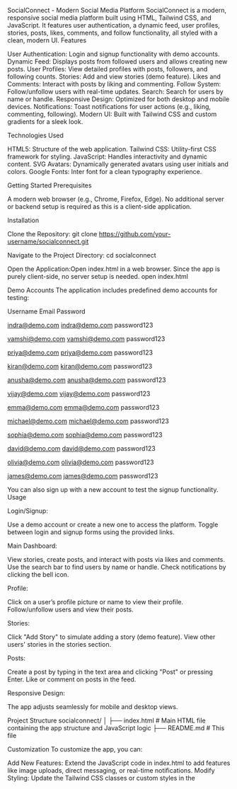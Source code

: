 SocialConnect - Modern Social Media Platform
SocialConnect is a modern, responsive social media platform built using HTML, Tailwind CSS, and JavaScript. It features user authentication, a dynamic feed, user profiles, stories, posts, likes, comments, and follow functionality, all styled with a clean, modern UI.
Features

User Authentication: Login and signup functionality with demo accounts.
Dynamic Feed: Displays posts from followed users and allows creating new posts.
User Profiles: View detailed profiles with posts, followers, and following counts.
Stories: Add and view stories (demo feature).
Likes and Comments: Interact with posts by liking and commenting.
Follow System: Follow/unfollow users with real-time updates.
Search: Search for users by name or handle.
Responsive Design: Optimized for both desktop and mobile devices.
Notifications: Toast notifications for user actions (e.g., liking, commenting, following).
Modern UI: Built with Tailwind CSS and custom gradients for a sleek look.

Technologies Used

HTML5: Structure of the web application.
Tailwind CSS: Utility-first CSS framework for styling.
JavaScript: Handles interactivity and dynamic content.
SVG Avatars: Dynamically generated avatars using user initials and colors.
Google Fonts: Inter font for a clean typography experience.

Getting Started
Prerequisites

A modern web browser (e.g., Chrome, Firefox, Edge).
No additional server or backend setup is required as this is a client-side application.

Installation

Clone the Repository:
git clone https://github.com/your-username/socialconnect.git


Navigate to the Project Directory:
cd socialconnect


Open the Application:Open index.html in a web browser. Since the app is purely client-side, no server setup is needed.
open index.html



Demo Accounts
The application includes predefined demo accounts for testing:



Username
Email
Password



indra@demo.com
indra@demo.com
password123


vamshi@demo.com
vamshi@demo.com
password123


priya@demo.com
priya@demo.com
password123


kiran@demo.com
kiran@demo.com
password123


anusha@demo.com
anusha@demo.com
password123


vijay@demo.com
vijay@demo.com
password123


emma@demo.com
emma@demo.com
password123


michael@demo.com
michael@demo.com
password123


sophia@demo.com
sophia@demo.com
password123


david@demo.com
david@demo.com
password123


olivia@demo.com
olivia@demo.com
password123


james@demo.com
james@demo.com
password123


You can also sign up with a new account to test the signup functionality.
Usage

Login/Signup:

Use a demo account or create a new one to access the platform.
Toggle between login and signup forms using the provided links.


Main Dashboard:

View stories, create posts, and interact with posts via likes and comments.
Use the search bar to find users by name or handle.
Check notifications by clicking the bell icon.


Profile:

Click on a user’s profile picture or name to view their profile.
Follow/unfollow users and view their posts.


Stories:

Click "Add Story" to simulate adding a story (demo feature).
View other users' stories in the stories section.


Posts:

Create a post by typing in the text area and clicking "Post" or pressing Enter.
Like or comment on posts in the feed.


Responsive Design:

The app adjusts seamlessly for mobile and desktop views.



Project Structure
socialconnect/
│
├── index.html          # Main HTML file containing the app structure and JavaScript logic
├── README.md           # This file

Customization
To customize the app, you can:

Add New Features: Extend the JavaScript code in index.html to add features like image uploads, direct messaging, or real-time notifications.
Modify Styling: Update the Tailwind CSS classes or custom styles in the <style> section of index.html.
Add Backend: Integrate a backend (e.g., Node.js, Firebase) to persist user data and posts.

Contributing
Contributions are welcome! To contribute:

Fork the repository.
Create a new branch (git checkout -b feature/your-feature).
Make your changes and commit (git commit -m 'Add your feature').
Push to the branch (git push origin feature/your-feature).
Open a pull request.

License
This project is licensed under the MIT License. See the LICENSE file for details.
Acknowledgments

Built with inspiration from modern social media platforms.
Uses Tailwind CSS for rapid UI development.
SVG avatars generated dynamically for a personalized touch.
